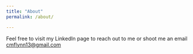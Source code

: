 ```yaml
---
title: "About"
permalink: /about/

---
```


Feel free to visit my LinkedIn page to reach out to me or shoot me an email
cmflynn13@gmail.com
